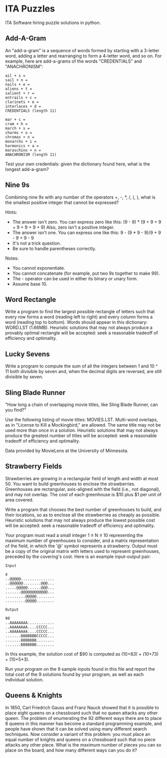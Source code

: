 ITA Puzzles
===

ITA Software hiring puzzle solutions in python.

Add-A-Gram
---
An "add-a-gram" is a sequence of words formed by starting with a 3-letter word, adding a letter and rearranging to form a 4-letter word, and so on. For example, here are add-a-grams of the words "CREDENTIALS" and "ANACHRONISM":

    ail + s =
    sail + n =
    nails + e =
    aliens + t =
    salient + r =
    entrails + c =
    clarinets + e =
    interlaces + d =
    CREDENTIALS (length 11)
    
    mar + c =
    cram + h =
    march + s =
    charms + o =
    chromas + n =
    monarchs + i =
    harmonics + a =
    maraschino + n =
    ANACHRONISM (length 11)

Test your own credentials: given the dictionary found here, what is the longest add-a-gram?


Nine 9s
---
Combining nine 9s with any number of the operators +, -, *, /, (, ), what is the smallest positive integer that cannot be expressed?

Hints:

* The answer isn't zero. You can express zero like this:
      (9 - 9) * (9 + 9 + 9 + 9 + 9 + 9 + 9)
    Also, zero isn't a positive integer.
* The answer isn't one. You can express one like this:
       9 - (9 * 9 - 9)/9 + 9 - 9 + 9 - 9
* It's not a trick question.
* Be sure to handle parentheses correctly.

Notes:
* You cannot exponentiate.
* You cannot concatenate (for example, put two 9s together to make 99).
* The - operator can be used in either its binary or unary form.
* Assume base 10.


Word Rectangle
---
Write a program to find the largest possible rectangle of letters such that every row forms a word (reading left to right) and every column forms a word (reading top to bottom). Words should appear in this dictionary: WORD.LST (1.66MB). Heuristic solutions that may not always produce a provably optimal rectangle will be accepted: seek a reasonable tradeoff of efficiency and optimality. 

Lucky Sevens
---

Write a program to compute the sum of all the integers between 1 and 10 ^ 11 both divisible by seven and, when the decimal digits are reversed, are still divisible by seven.

Sling Blade Runner
---

"How long a chain of overlapping movie titles, like Sling Blade Runner, can you find?"

Use the following listing of movie titles: MOVIES.LST. Multi-word overlaps, as in "License to Kill a Mockingbird," are allowed. The same title may not be used more than once in a solution. Heuristic solutions that may not always produce the greatest number of titles will be accepted: seek a reasonable tradeoff of efficiency and optimality.
 
Data provided by MovieLens at the University of Minnesota.

Strawberry Fields
---

Strawberries are growing in a rectangular field of length and width at most 50. You want to build greenhouses to enclose the strawberries. Greenhouses are rectangular, axis-aligned with the field (i.e., not diagonal), and may not overlap. The cost of each greenhouse is $10 plus $1 per unit of area covered.

Write a program that chooses the best number of greenhouses to build, and their locations, so as to enclose all the strawberries as cheaply as possible. Heuristic solutions that may not always produce the lowest possible cost will be accepted: seek a reasonable tradeoff of efficiency and optimality.

Your program must read a small integer 1 ≤ N ≤ 10 representing the maximum number of greenhouses to consider, and a matrix representation of the field, in which the '@' symbol represents a strawberry. Output must be a copy of the original matrix with letters used to represent greenhouses, preceded by the covering's cost. Here is an example input-output pair:

    Input	 	

    4
    ..@@@@@...............
    ..@@@@@@........@@@...
    .....@@@@@......@@@...
    .......@@@@@@@@@@@@...
    .........@@@@@........
    .........@@@@@........

    Output

    90
    ..AAAAAAAA............
    ..AAAAAAAA....CCCCC...
    ..AAAAAAAA....CCCCC...
    .......BBBBBBBCCCCC...
    .......BBBBBBB........
    .......BBBBBBB........

In this example, the solution cost of $90 is computed as (10+8*3) + (10+7*3) + (10+5*3).
 
Run your program on the 9 sample inputs found in this file and report the total cost of the 9 solutions found by your program, as well as each individual solution.

Queens & Knights
---

In 1850, Carl Friedrich Gauss and Franz Nauck showed that it is possible to place eight queens on a chessboard such that no queen attacks any other queen. The problem of enumerating the 92 different ways there are to place 8 queens in this manner has become a standard programming example, and people have shown that it can be solved using many different search techniques. Now consider a variant of this problem: you must place an equal number of knights and queens on a chessboard such that no piece attacks any other piece. What is the maximum number of pieces you can so place on the board, and how many different ways can you do it?
